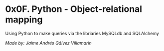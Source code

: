 # 0x0F. Python - Object-relational mapping

Using Python to make queries via the libriaries MySQLdb and SQLAlchemy

*Made by: Jaime Andrés Gálvez Villamarin*
